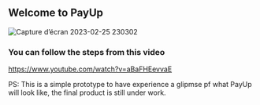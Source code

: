 ## Welcome to PayUp
![Capture d’écran 2023-02-25 230302](https://user-images.githubusercontent.com/99765449/221381945-81480ee9-dfed-4e04-80b4-7527ec6e6b84.jpg)

### You can follow the steps from this video
https://www.youtube.com/watch?v=aBaFHEevvaE

PS: This is a simple prototype to have experience a glipmse pf what PayUp will look like, the final product is still under work.
